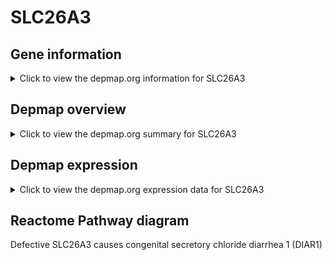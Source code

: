 <h1>SLC26A3</h1>

<h2>Gene information</h2>
<details>
  <summary>Click to view the depmap.org information for SLC26A3</summary>
  <iframe src="https://depmap.org/portal/gene/SLC26A3?tab=about" style="border:none;width:100%;height:800px"></iframe>
</details>

<h2>Depmap overview</h2>
<details>
  <summary>Click to view the depmap.org summary for SLC26A3</summary>
  <iframe src="https://depmap.org/portal/gene/SLC26A3?tab=overview" style="border:none;width:100%;height:800px"></iframe>
</details>

<h2>Depmap expression</h2>
<details>
  <summary>Click to view the depmap.org expression data for SLC26A3</summary>
  <iframe src="https://depmap.org/portal/gene/SLC26A3?tab=characterization" style="border:none;width:100%;height:800px"></iframe>
</details>



<h2>Reactome Pathway diagram</h2>
Defective SLC26A3 causes congenital secretory chloride diarrhea 1 (DIAR1)
<div id="diagramHolder"></div>

<script>
    //Creating the Reactome Diagram widget
    //Take into account a proxy needs to be set up in your server side pointing to www.reactome.org
    function onReactomeDiagramReady(){  //This function is automatically called when the widget code is ready to be used
        var diagram = Reactome.Diagram.create({
            "placeHolder" : "diagramHolder",
            "width" : 900,
            "height" : 500
        });

        //Initialising it to the "Hemostasis" pathway
        diagram.loadDiagram("R-HSA-5619085");

        //Adding different listeners

        diagram.onDiagramLoaded(function (loaded) {
            console.info("Loaded ", loaded);
            diagram.flagItems("BAD");
	    diagram.flagItems("Q92934");
            if (loaded == "R-HSA-5619085") diagram.selectItem("R-HSA-5619085");
        });

     }
</script>



